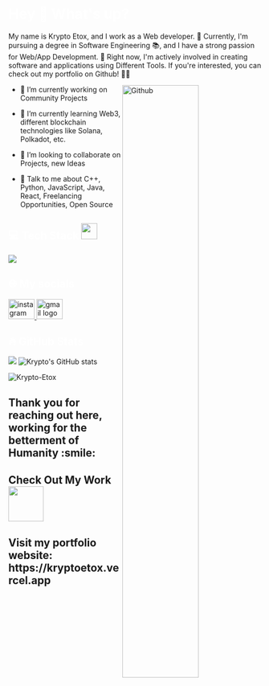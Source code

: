 <h1 align="left" style="color:white;" >Hey 👋 What's up?</h1>

<p align="left">My name is Krypto Etox, and I work as a Web developer. 🚀 Currently, I'm pursuing a degree in Software Engineering 📚, and I have a strong passion for Web/App Development. 💙 Right now, I'm actively involved in creating software and applications using Different Tools. If you're interested, you can check out my portfolio on Github! 📱👀</p>
<img width="55%" align="right" alt="Github" src="https://raw.githubusercontent.com/onimur/.github/master/.resources/git-header.svg" />

- 🔭 I’m currently working on Community Projects

- 🌱 I’m currently learning Web3, different blockchain technologies like Solana, Polkadot, etc.

- 👯 I’m looking to collaborate on Projects, new Ideas 

- 💬 Talk to me about C++, Python, JavaScript, Java, React, Freelancing Opportunities, Open Source 

<h2 align="left" style="color:white;" >💻 Tech Stack <img src = "https://media2.giphy.com/media/QssGEmpkyEOhBCb7e1/giphy.gif?cid=ecf05e47a0n3gi1bfqntqmob8g9aid1oyj2wr3ds3mg700bl&rid=giphy.gif" width = 32px></h2>

<div align="left">
  <a href="#">
    <img src="https://skillicons.dev/icons?i=html,css,js,c,mysql,python,bootstrap,firebase,photoshop,xd,figma,vscode,androidstudio,git,github&theme=dark" />
  </a>
</div>

<h2 align="left" style="color:white;" >🌐 My socials</h2>

<div align="left">
  <a href="https://instagram.com/prince.prajapati.1/" target="_blank">
    <img src="https://raw.githubusercontent.com/maurodesouza/profile-readme-generator/master/src/assets/icons/social/instagram/default.svg" width="52" height="40" alt="instagram logo"  />
  </a>
  <a href="https://krypto.etox@gmail.com" target="_blank">
    <img src="https://raw.githubusercontent.com/maurodesouza/profile-readme-generator/master/src/assets/icons/social/gmail/default.svg" width="52" height="40" alt="gmail logo"  />
  </a>
</div>

<h2 align="left" style="color:white;" >🔥 GitHub Stats</h2>

<div align="left">
  <img src="https://github-readme-stats.vercel.app/api/top-langs/?username=krypto-etox&layout=compact&langs_count=10&hide=html,css"/>
  <!--
  <img src="https://github-readme-stats.vercel.app/api/topilangs/?username=krypto-etox&layout=donut" alt="Top Langs" /> --> 
  <img src="https://github-readme-stats.vercel.app/api?username=krypto-etox&show_icons=true&theme=default" alt="Krypto's GitHub stats" />
  <p><img align="center" src="https://github-readme-streak-stats.herokuapp.com/?user=krypto-etox" alt="Krypto-Etox" /></p>
</div>

<div size='20px'><h2> Thank you for reaching out here, working for the betterment of Humanity :smile: </h2>
</div>

<h2> Check Out My Work <img src = "https://media1.giphy.com/media/JZ40cnfnN11KycrvMF/giphy.gif?cid=ecf05e47a0n3gi1bfqntqmob8g9aid1oyj2wr3ds3mg700bl&rid=giphy.gif" width = 70px> </h2>
<h2> Visit my portfolio website: https://kryptoetox.vercel.app </h2>
